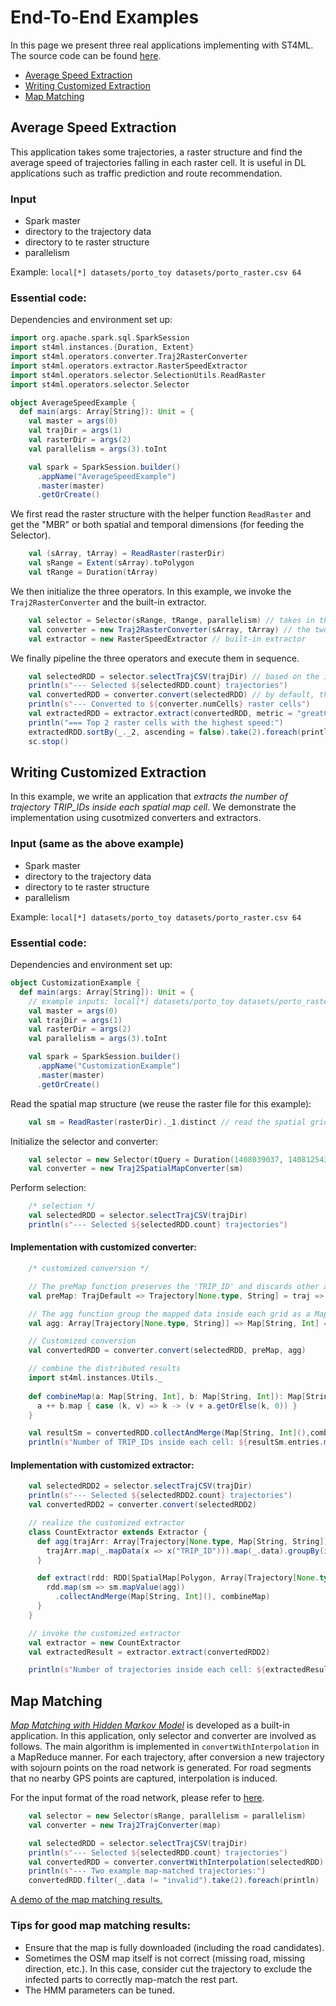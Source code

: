 # End-To-End Examples

In this page we present three real applications implementing with ST4ML. The source code can be found [here](https://github.com/Panrong/st-tool/tree/instance/examples/src/main/scala).

- [Average Speed Extraction](average-speed-extraction)
- [Writing Customized Extraction](writing-customized-extraction)
- [Map Matching](map-matching)

## Average Speed Extraction

This application takes some trajectories, a raster structure and find the average speed of trajectories falling in each raster cell. It is useful in DL applications such as traffic prediction and route recommendation.

### Input
- Spark master
- directory to the trajectory data
- directory to te raster structure
- parallelism

Example:
`local[*] datasets/porto_toy datasets/porto_raster.csv 64`

### Essential code:
Dependencies and environment set up:
```scala
import org.apache.spark.sql.SparkSession
import st4ml.instances.{Duration, Extent}
import st4ml.operators.converter.Traj2RasterConverter
import st4ml.operators.extractor.RasterSpeedExtractor
import st4ml.operators.selector.SelectionUtils.ReadRaster
import st4ml.operators.selector.Selector

object AverageSpeedExample {
  def main(args: Array[String]): Unit = {
    val master = args(0)
    val trajDir = args(1)
    val rasterDir = args(2)
    val parallelism = args(3).toInt

    val spark = SparkSession.builder()
      .appName("AverageSpeedExample")
      .master(master)
      .getOrCreate()
```
We first read the raster structure with the helper function `ReadRaster` and get the "MBR" or both spatial and temporal dimensions (for feeding the Selector).

```scala
    val (sArray, tArray) = ReadRaster(rasterDir)
    val sRange = Extent(sArray).toPolygon
    val tRange = Duration(tArray)
```

We then initialize the three operators. In this example, we invoke the `Traj2RasterConverter` and the built-in extractor.
```scala
    val selector = Selector(sRange, tRange, parallelism) // takes in the entire range of interest
    val converter = new Traj2RasterConverter(sArray, tArray) // the two arrays define the raster
    val extractor = new RasterSpeedExtractor // built-in extractor
```

We finally pipeline the three operators and execute them in sequence.
```scala
    val selectedRDD = selector.selectTrajCSV(trajDir) // based on the input data format 
    println(s"--- Selected ${selectedRDD.count} trajectories")
    val convertedRDD = converter.convert(selectedRDD) // by default, the R-tree-based conversion applies
    println(s"--- Converted to ${converter.numCells} raster cells")
    val extractedRDD = extractor.extract(convertedRDD, metric = "greatCircle", convertKmh = true) // the default extractor takes input arguments
    println("=== Top 2 raster cells with the highest speed:")
    extractedRDD.sortBy(_._2, ascending = false).take(2).foreach(println) // show examples
    sc.stop()
```


## Writing Customized Extraction
In this example, we write an application that *extracts the number of trajectory TRIP_IDs inside each spatial map cell*. We demonstrate the implementation
using cusotmized converters and extractors.
### Input (same as the above example)
- Spark master
- directory to the trajectory data
- directory to te raster structure
- parallelism

Example:
`local[*] datasets/porto_toy datasets/porto_raster.csv 64`

### Essential code:
Dependencies and environment set up:
```scala
object CustomizationExample {
  def main(args: Array[String]): Unit = {
    // example inputs: local[*] datasets/porto_toy datasets/porto_raster.csv 64
    val master = args(0)
    val trajDir = args(1)
    val rasterDir = args(2)
    val parallelism = args(3).toInt

    val spark = SparkSession.builder()
      .appName("CustomizationExample")
      .master(master)
      .getOrCreate()
```
Read the spatial map structure (we reuse the raster file for this example):
```scala
    val sm = ReadRaster(rasterDir)._1.distinct // read the spatial grids from the raster
```

Initialize the selector and converter:
```scala
    val selector = new Selector(tQuery = Duration(1408039037, 1408125437), parallelism = parallelism) // select trajectories according to the timestamps only
    val converter = new Traj2SpatialMapConverter(sm)
```

Perform selection:
```scala
    /* selection */
    val selectedRDD = selector.selectTrajCSV(trajDir)
    println(s"--- Selected ${selectedRDD.count} trajectories")
```

#### Implementation with customized converter:

```scala
    /* customized conversion */

    // The preMap function preserves the 'TRIP_ID' and discards other attributes in the data field
    val preMap: TrajDefault => Trajectory[None.type, String] = traj => traj.mapData(x => x("TRIP_ID"))

    // The agg function group the mapped data inside each grid as a Map(TRIP_ID -> count)
    val agg: Array[Trajectory[None.type, String]] => Map[String, Int] = _.map(_.data).groupBy(identity).map(t => (t._1, t._2.length))

    // Customized conversion 
    val convertedRDD = converter.convert(selectedRDD, preMap, agg) 

    // combine the distributed results 
    import st4ml.instances.Utils._
    
    def combineMap(a: Map[String, Int], b: Map[String, Int]): Map[String, Int] = {
      a ++ b.map { case (k, v) => k -> (v + a.getOrElse(k, 0)) }
    }

    val resultSm = convertedRDD.collectAndMerge(Map[String, Int](),combineMap)
    println(s"Number of TRIP_IDs inside each cell: ${resultSm.entries.map(_.value).deep}") // utilizing the collectiveRDD functions
```
#### Implementation with customized extractor:

```scala
    val selectedRDD2 = selector.selectTrajCSV(trajDir)
    println(s"--- Selected ${selectedRDD2.count} trajectories")
    val convertedRDD2 = converter.convert(selectedRDD2)

    // realize the customized extractor
    class CountExtractor extends Extractor {
      def agg(trajArr: Array[Trajectory[None.type, Map[String, String]]]): Map[String, Int] = {
        trajArr.map(_.mapData(x => x("TRIP_ID"))).map(_.data).groupBy(identity).map(t => (t._1, t._2.length))
      }

      def extract(rdd: RDD[SpatialMap[Polygon, Array[Trajectory[None.type, Map[String, String]]], None.type]]): SpatialMap[Polygon, Map[String, Int], None.type] = {
        rdd.map(sm => sm.mapValue(agg))
          .collectAndMerge(Map[String, Int](), combineMap)
      }
    }

    // invoke the customized extractor
    val extractor = new CountExtractor
    val extractedResult = extractor.extract(convertedRDD2)

    println(s"Number of trajectories inside each cell: ${extractedResult}") // utilizing the customized extractor
```

## Map Matching

[_Map Matching with Hidden Markov Model_](https://www.microsoft.com/en-us/research/wp-content/uploads/2016/12/map-matching-ACM-GIS-camera-ready.pdf) is developed as a built-in application. In this application, only selector and converter are involved as follows. 
The main algorithm is implemented in `convertWithInterpolation` in a MapReduce manner. For each trajectory, after conversion a new trajectory with sojourn points on the road network is generated. For road segments that no nearby GPS points are captured,
interpolation is induced. 

For the input format of the road network, please refer to [here](https://github.com/Panrong/st4ml/blob/instance/docs/data_standard.md). 
```scala
    val selector = new Selector(sRange, parallelism = parallelism)
    val converter = new Traj2TrajConverter(map)

    val selectedRDD = selector.selectTrajCSV(trajDir)
    println(s"--- Selected ${selectedRDD.count} trajectories")
    val convertedRDD = converter.convertWithInterpolation(selectedRDD) // this will interpolate the missing roads based on shortest path
    println(s"--- Two example map-matched trajectories:")
    convertedRDD.filter(_.data != "invalid").take(2).foreach(println)
```

[A demo of the map matching results.](https://htmlpreview.github.io/?https://github.com/Panrong/st4ml/blob/instance/docs/mmres.html)

### Tips for good map matching results:

- Ensure that the map is fully downloaded (including the road candidates).
- Sometimes the OSM map itself is not correct (missing road, missing direction, etc.). In
this case, consider cut the trajectory to exclude the infected parts to correctly map-match the rest part.
- The HMM parameters can be tuned.